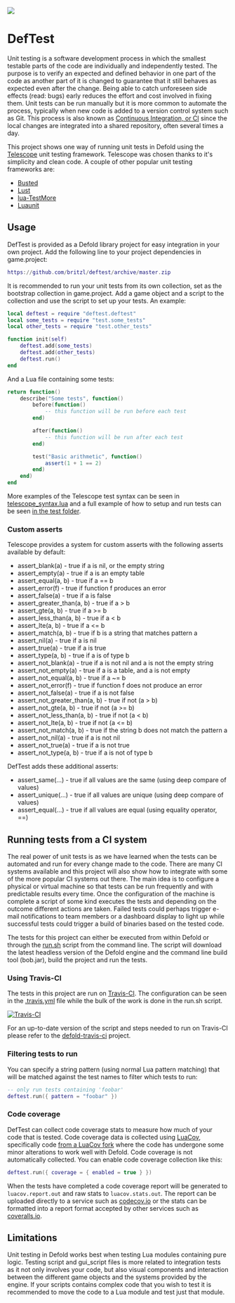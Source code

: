 ![](logo.jpg)

# DefTest
Unit testing is a software development process in which the smallest testable parts of the code are individually and independently tested. The purpose is to verify an expected and defined behavior in one part of the code as another part of it is changed to guarantee that it still behaves as expected even after the change. Being able to catch unforeseen side effects (read: bugs) early reduces the effort and cost involved in fixing them. Unit tests can be run manually but it is more common to automate the process, typically when new code is added to a version control system such as Git. This process is also known as [Continuous Integration, or CI](https://www.wikiwand.com/en/Continuous_integration) since the local changes are integrated into a shared repository, often several times a day.

This project shows one way of running unit tests in Defold using the [Telescope](https://github.com/norman/telescope) unit testing framework. Telescope was chosen thanks to it's simplicity and clean code. A couple of other popular unit testing frameworks are:

* [Busted](http://olivinelabs.com/busted/)
* [Lust](https://github.com/bjornbytes/lust)
* [lua-TestMore](https://github.com/fperrad/lua-TestMore)
* [Luaunit](https://github.com/bluebird75/luaunit)

## Usage
DefTest is provided as a Defold library project for easy integration in your own project. Add the following line to your project dependencies in game.project:

```lua
https://github.com/britzl/deftest/archive/master.zip
```

It is recommended to run your unit tests from its own collection, set as the bootstrap collection in game.project. Add a game object and a script to the collection and use the script to set up your tests. An example:
```lua
local deftest = require "deftest.deftest"
local some_tests = require "test.some_tests"
local other_tests = require "test.other_tests"

function init(self)
    deftest.add(some_tests)
    deftest.add(other_tests)
    deftest.run()
end
```

And a Lua file containing some tests:

```lua
return function()
    describe("Some tests", function()
        before(function()
            -- this function will be run before each test
        end)

        after(function()
            -- this function will be run after each test
        end)

        test("Basic arithmetic", function()
            assert(1 + 1 == 2)
        end)
    end)
end
```

More examples of the Telescope test syntax can be seen in [telescope_syntax.lua](https://github.com/britzl/deftest/blob/master/test/telescope_syntax.lua) and a full example of how to setup and run tests can be seen [in the test folder](https://github.com/britzl/deftest/tree/master/test).

### Custom asserts
Telescope provides a system for custom asserts with the following asserts available by default:

* assert_blank(a) - true if a is nil, or the empty string
* assert_empty(a) - true if a is an empty table
* assert_equal(a, b) - true if a == b
* assert_error(f) - true if function f produces an error
* assert_false(a) - true if a is false
* assert_greater_than(a, b) - true if a > b
* assert_gte(a, b) - true if a >= b
* assert_less_than(a, b) - true if a < b
* assert_lte(a, b) - true if a <= b
* assert_match(a, b) - true if b is a string that matches pattern a
* assert_nil(a) - true if a is nil
* assert_true(a) - true if a is true
* assert_type(a, b) - true if a is of type b
* assert_not_blank(a)  - true if a is not nil and a is not the empty string
* assert_not_empty(a) - true if a is a table, and a is not empty
* assert_not_equal(a, b) - true if a ~= b
* assert_not_error(f) - true if function f does not produce an error
* assert_not_false(a) - true if a is not false
* assert_not_greater_than(a, b) - true if not (a > b)
* assert_not_gte(a, b) - true if not (a >= b)
* assert_not_less_than(a, b) - true if not (a < b)
* assert_not_lte(a, b) - true if not (a <= b)
* assert_not_match(a, b) - true if the string b does not match the pattern a
* assert_not_nil(a) - true if a is not nil
* assert_not_true(a) - true if a is not true
* assert_not_type(a, b) - true if a is not of type b

DefTest adds these additional asserts:

* assert_same(...) - true if all values are the same (using deep compare of values)
* assert_unique(...) - true if all values are unique (using deep compare of values)
* assert_equal(...) - true if all values are equal (using equality operator, ==)

## Running tests from a CI system
The real power of unit tests is as we have learned when the tests can be automated and run for every change made to the code. There are many CI systems available and this project will also show how to integrate with some of the more popular CI systems out there. The main idea is to configure a physical or virtual machine so that tests can be run frequently and with predictable results every time. Once the configuration of the machine is complete a script of some kind executes the tests and depending on the outcome different actions are taken. Failed tests could perhaps trigger e-mail notifications to team members or a dashboard display to light up while successful tests could trigger a build of binaries based on the tested code.

The tests for this project can either be executed from within Defold or through the [run.sh](https://github.com/britzl/deftest/blob/master/.test/run.sh) script from the command line. The script will download the latest headless version of the Defold engine and the command line build tool (bob.jar), build the project and run the tests.

### Using Travis-CI
The tests in this project are run on [Travis-CI](https://travis-ci.org/britzl/deftest). The configuration can be seen in the [.travis.yml](https://github.com/britzl/deftest/blob/master/.travis.yml) file while the bulk of the work is done in the run.sh script.

[![Travis-CI](https://travis-ci.org/britzl/deftest.svg?branch=master)](https://travis-ci.org/britzl/deftest)

For an up-to-date version of the script and steps needed to run on Travis-CI please refer to the [defold-travis-ci](https://github.com/britzl/defold-travis-ci) project.

### Filtering tests to run
You can specify a string pattern (using normal Lua pattern matching) that will be matched against the test names to filter which tests to run:

```Lua
-- only run tests containing 'foobar'
deftest.run({ pattern = "foobar" })
```

### Code coverage
DefTest can collect code coverage stats to measure how much of your code that is tested. Code coverage data is collected using [LuaCov](https://github.com/keplerproject/luacov), specifically code [from a LuaCov fork](https://github.com/britzl/luacov) where the code has undergone some minor alterations to work well with Defold. Code coverage is not automatically collected. You can enable code coverage collection like this:

```Lua
deftest.run({ coverage = { enabled = true } })
```

When the tests have completed a code coverage report will be generated to `luacov.report.out` and raw stats to `luacov.stats.out`. The report can be uploaded directly to a service such as [codecov.io](https://codecov.io) or the stats can be formatted into a report format accepted by other services such as [coveralls.io](http://coveralls.io/).

## Limitations
Unit testing in Defold works best when testing Lua modules containing pure logic. Testing script and gui_script files is more related to integration tests as it not only involves your code, but also visual components and interaction between the different game objects and the systems provided by the engine. If your scripts contains complex code that you wish to test it is recommended to move the code to a Lua module and test just that module.
